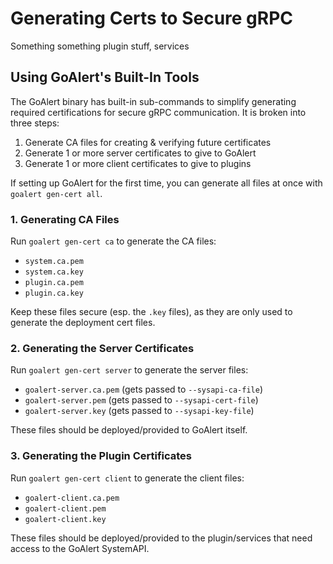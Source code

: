 # Generating Certs to Secure gRPC

Something something plugin stuff, services

## Using GoAlert's Built-In Tools

The GoAlert binary has built-in sub-commands to simplify generating required certifications for secure gRPC communication.
It is broken into three steps:

1. Generate CA files for creating & verifying future certificates
2. Generate 1 or more server certificates to give to GoAlert
3. Generate 1 or more client certificates to give to plugins

If setting up GoAlert for the first time, you can generate all files at once with `goalert gen-cert all`.

### 1. Generating CA Files

Run `goalert gen-cert ca` to generate the CA files:

- `system.ca.pem`
- `system.ca.key`
- `plugin.ca.pem`
- `plugin.ca.key`

Keep these files secure (esp. the `.key` files), as they are only used to generate the deployment cert files.

### 2. Generating the Server Certificates

Run `goalert gen-cert server` to generate the server files:

- `goalert-server.ca.pem` (gets passed to `--sysapi-ca-file`)
- `goalert-server.pem` (gets passed to `--sysapi-cert-file`)
- `goalert-server.key` (gets passed to `--sysapi-key-file`)

These files should be deployed/provided to GoAlert itself.

### 3. Generating the Plugin Certificates

Run `goalert gen-cert client` to generate the client files:

- `goalert-client.ca.pem`
- `goalert-client.pem`
- `goalert-client.key`

These files should be deployed/provided to the plugin/services that need access to the GoAlert SystemAPI.
